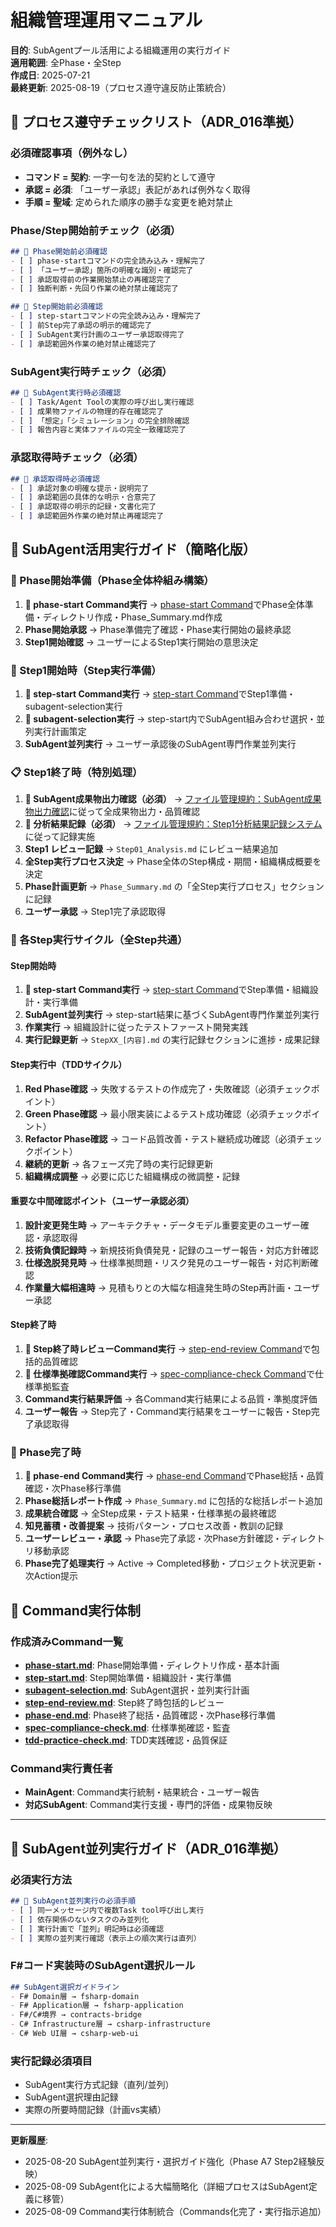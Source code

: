 # 組織管理運用マニュアル

**目的**: SubAgentプール活用による組織運用の実行ガイド  
**適用範囲**: 全Phase・全Step  
**作成日**: 2025-07-21  
**最終更新**: 2025-08-19（プロセス遵守違反防止策統合）  

## 🔴 プロセス遵守チェックリスト（ADR_016準拠）

### 必須確認事項（例外なし）
- **コマンド = 契約**: 一字一句を法的契約として遵守
- **承認 = 必須**: 「ユーザー承認」表記があれば例外なく取得
- **手順 = 聖域**: 定められた順序の勝手な変更を絶対禁止

### Phase/Step開始前チェック（必須）
```markdown
## 🔴 Phase開始前必須確認
- [ ] phase-startコマンドの完全読み込み・理解完了
- [ ] 「ユーザー承認」箇所の明確な識別・確認完了
- [ ] 承認取得前の作業開始禁止の再確認完了
- [ ] 独断判断・先回り作業の絶対禁止確認完了

## 🔴 Step開始前必須確認  
- [ ] step-startコマンドの完全読み込み・理解完了
- [ ] 前Step完了承認の明示的確認完了
- [ ] SubAgent実行計画のユーザー承認取得完了
- [ ] 承認範囲外作業の絶対禁止確認完了
```

### SubAgent実行時チェック（必須）
```markdown
## 🔴 SubAgent実行時必須確認
- [ ] Task/Agent Toolの実際の呼び出し実行確認
- [ ] 成果物ファイルの物理的存在確認完了
- [ ] 「想定」「シミュレーション」の完全排除確認
- [ ] 報告内容と実体ファイルの完全一致確認完了
```

### 承認取得時チェック（必須）
```markdown
## 🔴 承認取得時必須確認
- [ ] 承認対象の明確な提示・説明完了
- [ ] 承認範囲の具体的な明示・合意完了
- [ ] 承認取得の明示的記録・文書化完了
- [ ] 承認範囲外作業の絶対禁止再確認完了
```

## 🚀 SubAgent活用実行ガイド（簡略化版）

### 🎯 Phase開始準備（Phase全体枠組み構築）
1. **🔧 phase-start Command実行** → [phase-start Command](./.claude/commands/phase-start.md)でPhase全体準備・ディレクトリ作成・Phase_Summary.md作成
2. **Phase開始承認** → Phase準備完了確認・Phase実行開始の最終承認
3. **Step1開始確認** → ユーザーによるStep1実行開始の意思決定

### 🔄 Step1開始時（Step実行準備）
1. **🔧 step-start Command実行** → [step-start Command](./.claude/commands/step-start.md)でStep1準備・subagent-selection実行
2. **🔧 subagent-selection実行** → step-start内でSubAgent組み合わせ選択・並列実行計画策定
3. **SubAgent並列実行** → ユーザー承認後のSubAgent専門作業並列実行

### 📋 Step1終了時（特別処理）
1. **🔴 SubAgent成果物出力確認（必須）** → [ファイル管理規約：SubAgent成果物出力確認](./ファイル管理規約.md#Step1終了時（特別処理）)に従って全成果物出力・品質確認
2. **🔴 分析結果記録（必須）** → [ファイル管理規約：Step1分析結果記録システム](./ファイル管理規約.md#Step1分析結果記録システム)に従って記録実施
3. **Step1 レビュー記録** → `Step01_Analysis.md` にレビュー結果追加
4. **全Step実行プロセス決定** → Phase全体のStep構成・期間・組織構成概要を決定
5. **Phase計画更新** → `Phase_Summary.md` の「全Step実行プロセス」セクションに記録
6. **ユーザー承認** → Step1完了承認取得

### 🔄 各Step実行サイクル（全Step共通）

#### Step開始時
1. **🔧 step-start Command実行** → [step-start Command](./.claude/commands/step-start.md)でStep準備・組織設計・実行準備
2. **SubAgent並列実行** → step-start結果に基づくSubAgent専門作業並列実行
3. **作業実行** → 組織設計に従ったテストファースト開発実践
4. **実行記録更新** → `StepXX_[内容].md` の実行記録セクションに進捗・成果記録

#### Step実行中（TDDサイクル）
1. **Red Phase確認** → 失敗するテストの作成完了・失敗確認（必須チェックポイント）
2. **Green Phase確認** → 最小限実装によるテスト成功確認（必須チェックポイント）
3. **Refactor Phase確認** → コード品質改善・テスト継続成功確認（必須チェックポイント）
4. **継続的更新** → 各フェーズ完了時の実行記録更新
5. **組織構成調整** → 必要に応じた組織構成の微調整・記録

#### 重要な中間確認ポイント（ユーザー承認必須）
1. **設計変更発生時** → アーキテクチャ・データモデル重要変更のユーザー確認・承認取得
2. **技術負債記録時** → 新規技術負債発見・記録のユーザー報告・対応方針確認
3. **仕様逸脱発見時** → 仕様準拠問題・リスク発見のユーザー報告・対応判断確認
4. **作業量大幅相違時** → 見積もりとの大幅な相違発生時のStep再計画・ユーザー承認

#### Step終了時
1. **🔧 Step終了時レビューCommand実行** → [step-end-review Command](./.claude/commands/step-end-review.md)で包括的品質確認
2. **🔧 仕様準拠確認Command実行** → [spec-compliance-check Command](./.claude/commands/spec-compliance-check.md)で仕様準拠監査
3. **Command実行結果評価** → 各Command実行結果による品質・準拠度評価
4. **ユーザー報告** → Step完了・Command実行結果をユーザーに報告・Step完了承認取得

### 🏁 Phase完了時
1. **🔧 phase-end Command実行** → [phase-end Command](./.claude/commands/phase-end.md)でPhase総括・品質確認・次Phase移行準備
2. **Phase総括レポート作成** → `Phase_Summary.md` に包括的な総括レポート追加
3. **成果統合確認** → 全Step成果・テスト結果・仕様準拠の最終確認
4. **知見蓄積・改善提案** → 技術パターン・プロセス改善・教訓の記録
5. **ユーザーレビュー・承認** → Phase完了承認・次Phase方針確認・ディレクトリ移動承認
6. **Phase完了処理実行** → Active → Completed移動・プロジェクト状況更新・次Action提示

## 🔧 Command実行体制

### 作成済みCommand一覧
- **[phase-start.md](./.claude/commands/phase-start.md)**: Phase開始準備・ディレクトリ作成・基本計画
- **[step-start.md](./.claude/commands/step-start.md)**: Step開始準備・組織設計・実行準備
- **[subagent-selection.md](./.claude/commands/subagent-selection.md)**: SubAgent選択・並列実行計画
- **[step-end-review.md](./.claude/commands/step-end-review.md)**: Step終了時包括的レビュー
- **[phase-end.md](./.claude/commands/phase-end.md)**: Phase終了総括・品質確認・次Phase移行準備
- **[spec-compliance-check.md](./.claude/commands/spec-compliance-check.md)**: 仕様準拠確認・監査
- **[tdd-practice-check.md](./.claude/commands/tdd-practice-check.md)**: TDD実践確認・品質保証

### Command実行責任者
- **MainAgent**: Command実行統制・結果統合・ユーザー報告
- **対応SubAgent**: Command実行支援・専門的評価・成果物反映

---

## 🔧 SubAgent並列実行ガイド（ADR_016準拠）

### 必須実行方法
```markdown
## 🔴 SubAgent並列実行の必須手順
- [ ] 同一メッセージ内で複数Task tool呼び出し実行
- [ ] 依存関係のないタスクのみ並列化
- [ ] 実行計画で「並列」明記時は必須確認
- [ ] 実際の並列実行確認（表示上の順次実行は直列）
```

### F#コード実装時のSubAgent選択ルール
```markdown
## SubAgent選択ガイドライン
- F# Domain層 → fsharp-domain
- F# Application層 → fsharp-application  
- F#/C#境界 → contracts-bridge
- C# Infrastructure層 → csharp-infrastructure
- C# Web UI層 → csharp-web-ui
```

### 実行記録必須項目
- SubAgent実行方式記録（直列/並列）
- SubAgent選択理由記録
- 実際の所要時間記録（計画vs実績）

---

**更新履歴**: 
- 2025-08-20 SubAgent並列実行・選択ガイド強化（Phase A7 Step2経験反映）
- 2025-08-09 SubAgent化による大幅簡略化（詳細プロセスはSubAgent定義に移管）
- 2025-08-09 Command実行体制統合（Commands化完了・実行指示追加）